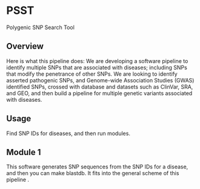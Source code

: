 # PSST
Polygenic SNP Search Tool

## Overview

Here is what this pipeline does: We are developing a software pipeline to identify multiple SNPs that are associated with diseases; including SNPs that modify the penetrance of other SNPs. We are looking to identify asserted pathogenic SNPs, and Genome-wide Association Studies (GWAS) identified SNPs, crossed with database and datasets such as ClinVar, SRA, and GEO, and then build a pipeline for multiple genetic variants associated with diseases.


## Usage

Find SNP IDs for diseases, and then run modules.

## Module 1

This software generates SNP sequences from the SNP IDs for a disease, and then you can make blastdb.  It fits into the general scheme of this pipeline <here>.  
